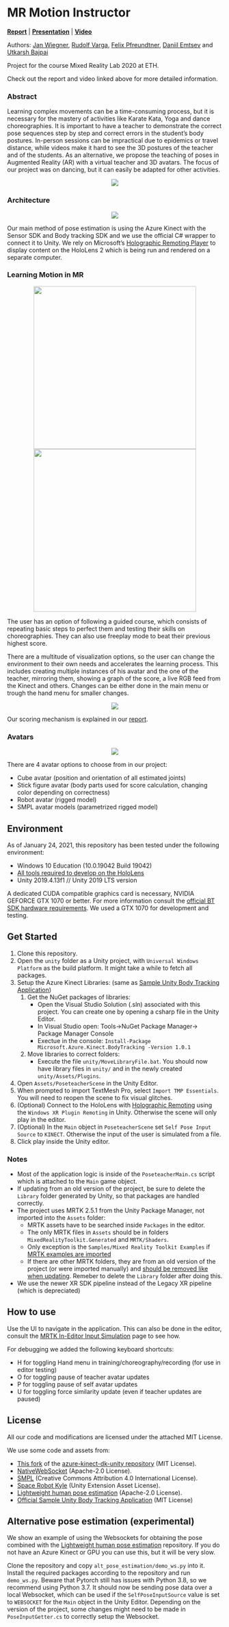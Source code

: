 # MR Motion Instructor
[**Report**][report-link] | [**Presentation**][presentation-link] | [**Video**][video-link]


[report-link]: https://drive.google.com/file/d/14RkPbbcBlSm9PFg2t-S5-5DiDakiR77F/view?usp=sharing
[presentation-link]: https://drive.google.com/file/d/1Tdgr7TpSHI3s6lD8M-23Ves3paCuMY5g/view?usp=sharing
[video-link]: https://drive.google.com/file/d/12SufbJpmwGuYedoX1JAJ5AfUv7IJO9HS/view?usp=sharing


Authors:
[Jan Wiegner](https://github.com/janwww), 
[Rudolf Varga](https://github.com/ketjatekos), 
[Felix Pfreundtner](https://github.com/felixpfreundtner), 
[Daniil Emtsev](https://github.com/daniil-777) and 
[Utkarsh Bajpai](https://github.com/Utkarsh-Bajpai)

Project for the course Mixed Reality Lab 2020 at ETH.

Check out the report and video linked above for more detailed information.


### Abstract
Learning complex movements can be a time-consuming process, but it is necessary for the mastery of activities like Karate Kata, Yoga and dance choreographies. 
It is important to have a teacher to demonstrate the correct pose sequences step by step and correct errors in the student’s body postures.
In-person sessions can be impractical due to epidemics or travel distance, while videos make it hard to see the 3D postures of the teacher and of the students. 
As an alternative, we propose the teaching of poses in Augmented Reality (AR) with a virtual teacher and 3D avatars.
The focus of our project was on dancing, but it can easily be adapted for other activities.

<p align="center">
<img src="images/train.gif">
</p>


### Architecture

<p align="center">
<img src="images/architecture_main.png">
</p>

Our main method of pose estimation is using the Azure Kinect with the Sensor SDK and Body tracking SDK 
and we use the official C# wrapper to connect it to Unity.
We rely on Microsoft’s 
[Holographic Remoting Player](https://docs.microsoft.com/en-us/windows/mixed-reality/develop/platform-capabilities-and-apis/holographic-remoting-player) 
to display content on the HoloLens 2 which is being run and rendered on a separate computer.


### Learning Motion in MR
<p align="center">
<img width=380 src="images/menu.gif">
<img width=380 src="images/handmenu.gif">
</p>

The user has an option of following a guided course, which consists of repeating basic steps to perfect them and testing their skills on choreographies.
They can also use freeplay mode to beat their previous highest score.

There are a multitude of visualization options, so the user can change the environment to their own needs and accelerates the learning process.
This includes creating multiple instances of his avatar and the one of the teacher, mirroring them, showing a graph of the score, a live RGB feed from the Kinect and others.
Changes can be either done in the main menu or trough the hand menu for smaller changes.



<p align="center">
<img src="images/choreography.gif">
</p>

Our scoring mechanism is explained in our [report][report-link].

### Avatars

<p align="center">
<img src="images/avatars.gif">
</p>

There are 4 avatar options to choose from in our project: 
- Cube avatar (position and orientation of all estimated joints)
- Stick figure avatar (body parts used for score calculation, changing color depending on correctness)
- Robot avatar (rigged model)
- SMPL avatar models (parametrized rigged model)




## Environment
As of January 24, 2021, this repository has been tested under the following environment:
- Windows 10 Education (10.0.19042 Build 19042)
- [All tools required to develop on the HoloLens](https://docs.microsoft.com/en-us/windows/mixed-reality/install-the-tools)
- Unity 2019.4.13f1 // Unity 2019 LTS version

 A dedicated CUDA compatible graphics card is necessary, NVIDIA GEFORCE GTX 1070 or better. For more information consult the 
 [official BT SDK hardware requirements](https://docs.microsoft.com/en-us/azure/kinect-dk/system-requirements). 
 We used a GTX 1070 for development and testing.

## Get Started
1. Clone this repository.
2. Open the `unity` folder as a Unity project, with `Universal Windows Platform` as the build platform. It might take a while to fetch all packages.
3. Setup the Azure Kinect Libraries: (same as [Sample Unity Body Tracking Application](https://github.com/microsoft/Azure-Kinect-Samples/tree/master/body-tracking-samples/sample_unity_bodytracking))
    1. Get the NuGet packages of libraries:
        - Open the Visual Studio Solution (.sln) associated with this project. You can create one by opening a csharp file in the Unity Editor.
        - In Visual Studio open: Tools->NuGet Package Manager-> Package Manager Console
        - Exectue in the console: `Install-Package Microsoft.Azure.Kinect.BodyTracking -Version 1.0.1`
    2. Move libraries to correct folders:
        - Execute the file `unity/MoveLibraryFile.bat`. You should now have library files in `unity/` and in the newly created `unity/Assets/Plugins`.
4. Open `Assets/PoseteacherScene` in the Unity Editor.
5. When prompted to import TextMesh Pro, select `Import TMP Essentials`. You will need to reopen the scene to fix visual glitches.
6. (Optional) Connect to the HoloLens with [Holographic Remoting](https://microsoft.github.io/MixedRealityToolkit-Unity/Documentation/Tools/HolographicRemoting.html#connecting-to-the-hololens-with-wi-fi) using the `Windows XR Plugin Remoting` in Unity.
Otherwise the scene will only play in the editor.
7. (Optional) In the `Main` object in `PoseteacherScene` set `Self Pose Input Source` to `KINECT`.
Otherwise the input of the user is simulated from a file.
8. Click play inside the Unity editor.



### Notes
- Most of the application logic is inside of the `PoseteacherMain.cs` script which is attached to the `Main` game object.
- If updating from an old version of the project, be sure to delete the `Library` folder generated by Unity, so that packages are handled correctly. 
- The project uses MRTK 2.5.1 from the Unity Package Manager, not imported into the `Assets` folder: 
   - MRTK assets have to be searched inside `Packages` in the editor.
   - The only MRTK files in `Assets` should be in folders `MixedRealityToolkit.Generated` and `MRTK/Shaders`. 
   - Only exception is the `Samples/Mixed Reality Toolkit Examples` if [MRTK examples are imported](https://microsoft.github.io/MixedRealityToolkit-Unity/Documentation/usingupm.html#using-mixed-reality-toolkit-examples)
   - If there are other MRTK folders, they are from an old version of the project (or were imported manually) and [should be removed like when updating](https://microsoft.github.io/MixedRealityToolkit-Unity/Documentation/Updating.html). 
     Remeber to delete the `Library` folder after doing this.
- We use the newer XR SDK pipeline instead of the Legacy XR pipeline (which is depreciated)

## How to use
Use the UI to navigate in the application. This can also be done in the editor, consult the 
[MRTK In-Editor Input Simulation](https://microsoft.github.io/MixedRealityToolkit-Unity/Documentation/InputSimulation/InputSimulationService.html)
page to see how.

For debugging we added the following keyboard shortcuts:
 - H for toggling Hand menu in training/choreography/recording (for use in editor testing)
 - O for toggling pause of teacher avatar updates
 - P for toggling pause of self avatar updates
 - U for toggling force similarity update (even if teacher updates are paused)


## License

All our code and modifications are licensed under the attached MIT License. 

We use some code and assets from:
- [This fork](https://github.com/Aviscii/azure-kinect-dk-unity) of the [azure-kinect-dk-unity repository](https://github.com/curiosity-inc/azure-kinect-dk-unity) (MIT License).
- [NativeWebSocket](https://github.com/endel/NativeWebSocket) (Apache-2.0 License). 
- [SMPL](https://smpl.is.tue.mpg.de/) (Creative Commons Attribution 4.0 International License). 
- [Space Robot Kyle](https://assetstore.unity.com/packages/3d/characters/robots/space-robot-kyle-4696) (Unity Extension Asset License). 
- [Lightweight human pose estimation](https://github.com/Daniil-Osokin/lightweight-human-pose-estimation-3d-demo.pytorch) (Apache-2.0 License). 
- [Official Sample Unity Body Tracking Application](https://github.com/microsoft/Azure-Kinect-Samples/tree/master/body-tracking-samples/sample_unity_bodytracking) (MIT License)


## Alternative pose estimation (experimental)

We show an example of using the Websockets for obtaining the pose combined with the [Lightweight human pose estimation](https://github.com/Daniil-Osokin/lightweight-human-pose-estimation-3d-demo.pytorch) repository. If you do not have an Azure Kinect or GPU you can use this, but it will be very slow. 

Clone the repository and copy `alt_pose_estimation/demo_ws.py` into it. 
Install the required packages according to the repository and run `demo_ws.py`. 
Beware that Pytorch still has issues with Python 3.8, so we recommend using Python 3.7. 
It should now be sending pose data over a local Websocket, which can be used if the `SelfPoseInputSource` value is set to `WEBSOCKET` for the `Main` object in the Unity Editor. 
Depending on the version of the project, some changes might need to be made in `PoseInputGetter.cs` to correctly setup the Websocket.
